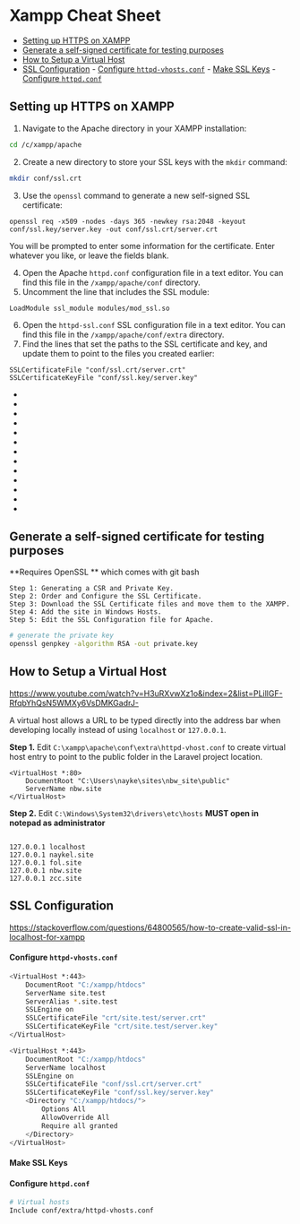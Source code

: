 # Xampp Cheat Sheet

- [Setting up HTTPS on XAMPP](#setting-up-https-on-xampp)
- [Generate a self-signed certificate for testing purposes](#generate-a-self-signed-certificate-for-testing-purposes)
- [How to Setup a Virtual Host](#how-to-setup-a-virtual-host)
- [SSL Configuration](#ssl-configuration)
        - [Configure `httpd-vhosts.conf`](#configure-httpd-vhostsconf)
        - [Make SSL Keys](#make-ssl-keys)
        - [Configure `httpd.conf`](#configure-httpdconf)









## Setting up HTTPS on XAMPP

1. Navigate to the Apache directory in your XAMPP installation:
```bash
cd /c/xampp/apache
```
2. Create a new directory to store your SSL keys with the `mkdir` command:
```bash
mkdir conf/ssl.crt
```
3. Use the `openssl` command to generate a new self-signed SSL certificate:
```
openssl req -x509 -nodes -days 365 -newkey rsa:2048 -keyout conf/ssl.key/server.key -out conf/ssl.crt/server.crt
```
You will be prompted to enter some information for the certificate. Enter whatever you like, or leave the fields blank.

4. Open the Apache `httpd.conf` configuration file in a text editor. You can find this file in the `/xampp/apache/conf` directory.
5. Uncomment the line that includes the SSL module:
```
LoadModule ssl_module modules/mod_ssl.so
```
6. Open the `httpd-ssl.conf` SSL configuration file in a text editor. You can find this file in the `/xampp/apache/conf/extra` directory.
7. Find the lines that set the paths to the SSL certificate and key, and update them to point to the files you created earlier:
```
SSLCertificateFile "conf/ssl.crt/server.crt"
SSLCertificateKeyFile "conf/ssl.key/server.key"
```

-
-
-
-
-
-
-
-
-
-
-
-
-
## Generate a self-signed certificate for testing purposes

**Requires OpenSSL ** which comes with git bash

    Step 1: Generating a CSR and Private Key.
    Step 2: Order and Configure the SSL Certificate.
    Step 3: Download the SSL Certificate files and move them to the XAMPP.
    Step 4: Add the site in Windows Hosts.
    Step 5: Edit the SSL Configuration file for Apache.

```bash
# generate the private key
openssl genpkey -algorithm RSA -out private.key
```

## How to Setup a Virtual Host

https://www.youtube.com/watch?v=H3uRXvwXz1o&index=2&list=PLillGF-RfqbYhQsN5WMXy6VsDMKGadrJ-

A virtual host allows a URL to be typed directly into the address bar when developing locally instead of using `localhost` or `127.0.0.1`.

**Step 1.** Edit `C:\xampp\apache\conf\extra\httpd-vhost.conf` to create virtual host entry to point to the public folder in the Laravel project location.

```
<VirtualHost *:80>
	DocumentRoot "C:\Users\nayke\sites\nbw_site\public"
	ServerName nbw.site
</VirtualHost>
```

**Step 2.** Edit `C:\Windows\System32\drivers\etc\hosts` **MUST open in notepad as administrator**

```

127.0.0.1 localhost
127.0.0.1 naykel.site
127.0.0.1 fol.site
127.0.0.1 nbw.site
127.0.0.1 zcc.site
```

## SSL Configuration

https://stackoverflow.com/questions/64800565/how-to-create-valid-ssl-in-localhost-for-xampp

#### Configure `httpd-vhosts.conf`

```bash
<VirtualHost *:443>
    DocumentRoot "C:/xampp/htdocs"
    ServerName site.test
    ServerAlias *.site.test
    SSLEngine on
    SSLCertificateFile "crt/site.test/server.crt"
    SSLCertificateKeyFile "crt/site.test/server.key"
</VirtualHost>
 ```

```bash
<VirtualHost *:443>
    DocumentRoot "C:/xampp/htdocs"
    ServerName localhost
    SSLEngine on
    SSLCertificateFile "conf/ssl.crt/server.crt"
    SSLCertificateKeyFile "conf/ssl.key/server.key"
    <Directory "C:/xampp/htdocs/">
        Options All
        AllowOverride All
        Require all granted
    </Directory>
</VirtualHost>
 ```
#### Make SSL Keys

#### Configure `httpd.conf`

```bash
# Virtual hosts
Include conf/extra/httpd-vhosts.conf
```
